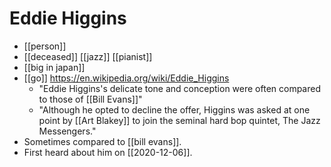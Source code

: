 # Eddie Higgins

- [[person]]
- [[deceased]] [[jazz]] [[pianist]]
- [[big in japan]]
- [[go]] https://en.wikipedia.org/wiki/Eddie_Higgins
  - "Eddie Higgins's delicate tone and conception were often compared to those of [[Bill Evans]]"
  - "Although he opted to decline the offer, Higgins was asked at one point by [[Art Blakey]] to join the seminal hard bop quintet, The Jazz Messengers."
- Sometimes compared to [[bill evans]].
- First heard about him on [[2020-12-06]].


